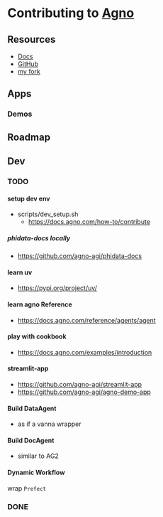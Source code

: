 # Contributing to [Agno](https://www.agno.com/)

## Resources

- [Docs](https://docs.agno.com/introduction)
- [GitHub](https://github.com/agno-agi/agno)
- [my fork](https://github.com/wgong/phidata)

## Apps

### Demos

## Roadmap

## Dev

###  TODO

#### setup dev env

- scripts/dev_setup.sh
    - https://docs.agno.com/how-to/contribute

##### phidata-docs locally
- https://github.com/agno-agi/phidata-docs

#### learn uv

- https://pypi.org/project/uv/

#### learn agno Reference

- https://docs.agno.com/reference/agents/agent

#### play with cookbook

- https://docs.agno.com/examples/introduction

#### streamlit-app
- https://github.com/agno-agi/streamlit-app
- https://github.com/agno-agi/agno-demo-app

#### Build DataAgent
- as if a vanna wrapper

#### Build DocAgent
- similar to AG2

#### Dynamic Workflow
wrap `Prefect`


###  DONE


